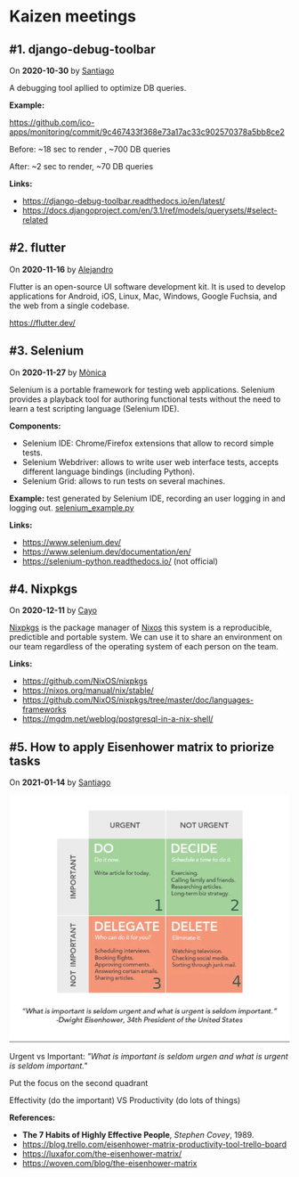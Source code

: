 # Kaizen meetings

## #1. django-debug-toolbar
On **2020-10-30** by [Santiago](https://github.com/slamora)

A debugging tool apllied to optimize DB queries.

**Example:**

<https://github.com/ico-apps/monitoring/commit/9c467433f368e73a17ac33c902570378a5bb8ce2>

Before: ~18 sec to render , ~700 DB queries

After: ~2 sec to render, ~70 DB queries

**Links:**
  - <https://django-debug-toolbar.readthedocs.io/en/latest/>
  - <https://docs.djangoproject.com/en/3.1/ref/models/querysets/#select-related>


## #2. flutter
On **2020-11-16** by [Alejandro](https://github.com/AlejandroRG31)

Flutter is an open-source UI software development kit. It is used to develop applications for Android, iOS, Linux, Mac, Windows, Google Fuchsia, and the web from a single codebase.

https://flutter.dev/

## #3. Selenium
On **2020-11-27** by [Mònica](https://github.com/dunetna)

Selenium is a portable framework for testing web applications. Selenium provides a playback tool for authoring functional tests without the need to learn a test scripting language (Selenium IDE).

**Components:**
 * Selenium IDE: Chrome/Firefox extensions that allow to record simple tests.
 * Selenium Webdriver: allows to write user web interface tests, accepts different language bindings (including Python).
 * Selenium Grid: allows to run tests on several machines.

**Example:** test generated by Selenium IDE, recording an user logging in and logging out. [selenium_example.py](kaizen-meetings/selenium_example.py)

**Links:**
- https://www.selenium.dev/
- https://www.selenium.dev/documentation/en/
- https://selenium-python.readthedocs.io/ (not official)


## #4. Nixpkgs
On **2020-12-11** by [Cayo](https://github.com/cayop)

[Nixpkgs](https://github.com/NixOS/nixpkgs) is the package manager of [Nixos](https://nixos.org/) this system is a reproducible, predictible and portable system.
We can use it to share an environment on our team regardless of the operating system of each person on the team.

**Links:**
- https://github.com/NixOS/nixpkgs
- https://nixos.org/manual/nix/stable/
- https://github.com/NixOS/nixpkgs/tree/master/doc/languages-frameworks
- https://mgdm.net/weblog/postgresql-in-a-nix-shell/


## #5. How to apply Eisenhower matrix to priorize tasks
On **2021-01-14** by [Santiago](https://github.com/slamora)

![Urgent vs Important](kaizen-meetings/eisenhower-matrix.png "Eisenhower matrix")

Urgent vs Important: *"What is important is seldom urgen and what is urgent is seldom important."*

Put the focus on the second quadrant

Effectivity (do the important) VS Productivity (do lots of things)

**References:**
- **The 7 Habits of Highly Effective People**, *Stephen Covey*, 1989.
- https://blog.trello.com/eisenhower-matrix-productivity-tool-trello-board
- https://luxafor.com/the-eisenhower-matrix/
- https://woven.com/blog/the-eisenhower-matrix
